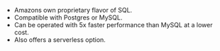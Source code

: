

- Amazons own proprietary flavor of SQL.  
- Compatible with Postgres or MySQL.
- Can be operated with 5x faster performance than MySQL at a lower cost.
- Also offers a serverless option.
